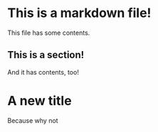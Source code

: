 # This is a markdown file!

This file has some contents.

## This is a section!

And it has contents, too!

# A new title

Because why not
